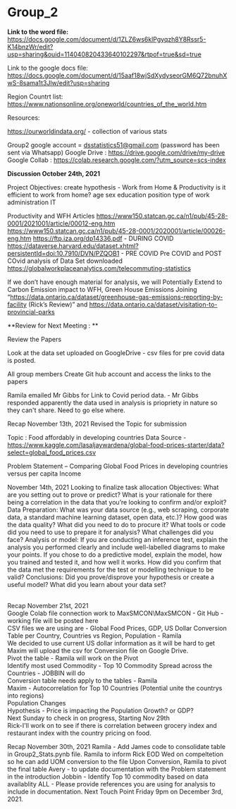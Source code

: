 # Group_2
**Link to the word file:**
https://docs.google.com/document/d/1ZLZ6ws6klPgyqzh8Y8Rssr5-K14bnzWr/edit?usp=sharing&ouid=114040820433640102297&rtpof=true&sd=true 

Link to the google docs file:
https://docs.google.com/document/d/15aaf18wjSdXydyseorGM6Q72bnuhXwS-8sama1t3Jlw/edit?usp=sharing 

Region Countrt list: https://www.nationsonline.org/oneworld/countries_of_the_world.htm 

Resources:

https://ourworldindata.org/ - collection of various stats

Group2 google account = dsstatistics51@gmail.com (password has been sent via Whatsapp)
Google Drive  :  https://drive.google.com/drive/my-drive
Google Collab : https://colab.research.google.com/?utm_source=scs-index

**Discussion October 24th, 2021**

Project Objectives:
create hypothesis - Work from Home & Productivity 
is it efficient to work from home?
age
sex
education
position
type of work
administration
IT


Productivity and WFH
Articles 
https://www150.statcan.gc.ca/n1/pub/45-28-0001/2021001/article/00012-eng.htm
https://www150.statcan.gc.ca/n1/pub/45-28-0001/2020001/article/00026-eng.htm
https://ftp.iza.org/dp14336.pdf - DURING COVID 
https://dataverse.harvard.edu/dataset.xhtml?persistentId=doi:10.7910/DVN/PZQOB1 - PRE COVID 
Pre COVID and POST COvid analysis of
Data Set downloaded 
https://globalworkplaceanalytics.com/telecommuting-statistics


If we don’t have enough material for analysis, we will Potentially Extend to Carbon Emission impact to WFH, Green House Emissions
Joining “https://data.ontario.ca/dataset/greenhouse-gas-emissions-reporting-by-facility (Rick’s Review)” and https://data.ontario.ca/dataset/visitation-to-provincial-parks

**Review for Next Meeting  : **

Review the Papers 

Look at the data set uploaded on GoogleDrive - csv files for pre covid data is posted. 

All group members Create Git hub account and access the links to the papers 

Ramila emailed Mr Gibbs for Link to Covid period data. - Mr Gibbs responded apparently the data used in analysis is priopriety in nature so they can't share. Need to go else where. 


Recap November 13th, 2021
Revised the Topic for submission 

Topic :  Food affordably in developing countries 
Data Source  - https://www.kaggle.com/lasaljaywardena/global-food-prices-starter/data?select=global_food_prices.csv

Problem Statement – Comparing Global Food Prices in developing countries versus per capita Income 

November 14th, 2021
Looking to finalize task allocation 
Objectives: What are you setting out to prove or predict? What is your rationale for there being a correlation in the data that you’re looking to confirm and/or exploit?
Data Preparation: What was your data source (e.g., web scraping, corporate data, a standard machine learning dataset, open data, etc.)? How good was the data quality? What did you need to do to procure it? What tools or code did you need to use to prepare it for analysis? What challenges did you face?
Analysis or model: If you are conducting an inference test, explain the analysis you performed clearly and include well-labelled diagrams to make your points. If you chose to do a predictive model, explain the model, how you trained and tested it, and how well it works. How did you confirm that the data met the requirements for the test or modelling technique to be valid?
Conclusions: Did you prove/disprove your hypothesis or create a useful model? What did you learn about your data set?

<br /> Recap November 21st, 2021
<br /> Google Colab file connection work to MaxSMCON\MaxSMCON - Git Hub - working file will be posted here
<br /> CSV files we are using are - Global Food Prices, GDP, US Dollar Conversion Table per Country, Countries vs Region, Population - Ramila 
<br /> We decided to use current US dollar information as it will be hard to get 
<br /> Maxim will upload the csv for Conversion file on Google Drive. 
<br /> Pivot the table - Ramila will work on the Pivot 
<br /> Identify most used Commodity - Top 10 Commodity Spread across the Countries - JOBBIN will do 
<br /> Conversion table needs apply to the tables - Ramila 
<br /> Maxim  - Autocorrelation for Top 10 Countries (Potential unite the countrys into regions)
<br /> Population Changes
<br /> Hypothesis  - Price is impacting the Population Growth? or GDP?
<br /> Next Sunday to check in on progress, Starting Nov 29th 
<br /> Rick-I'll work on to see if there is correlation between grocery index and restaurant index with the country pricing on food.<br />


Recap November 30th, 2021
Ramila  - Add James code to consolidate table in Group2_Stats.pynb file. 
Ramila to inform Rick EOD Wed on compeltetion so he can add UOM conversion to the file 
Upon Conversion, Ramila to pivot the final table
Avery - to update documentation with the Problem statement in the introduction 
Jobbin  - Identify Top 10 commodity based on data availablity 
ALL  - Please provide references you are using for analysis to include in documentation. 
Next Touch Point Friday 9pm on December 3rd, 2021. 

